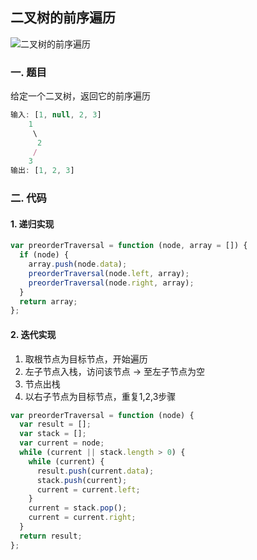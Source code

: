 ## 二叉树的前序遍历

![二叉树的前序遍历](http://img.vanilla.ink/me/webproject/FE-Summary/Algorithm/DataStructure/02.png?x-oss-process=image/resize,w_600)

### 一. 题目
给定一个二叉树，返回它的前序遍历
```js
输入: [1, null, 2, 3]
    1
     \
      2
     /
    3
输出: [1, 2, 3]
```

### 二. 代码
#### 1. 递归实现
```js
var preorderTraversal = function (node, array = []) {
  if (node) {
    array.push(node.data);
    preorderTraversal(node.left, array);
    preorderTraversal(node.right, array);
  }
  return array;
};
```

#### 2. 迭代实现
1. 取根节点为目标节点，开始遍历
2. 左子节点入栈，访问该节点 -> 至左子节点为空
3. 节点出栈
4. 以右子节点为目标节点，重复1,2,3步骤
```js
var preorderTraversal = function (node) {
  var result = [];
  var stack = [];
  var current = node;
  while (current || stack.length > 0) {
    while (current) {
      result.push(current.data);
      stack.push(current);
      current = current.left;
    }
    current = stack.pop();
    current = current.right;
  }
  return result;
};
```
